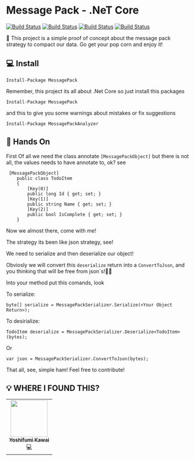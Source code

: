 # Message Pack - .NeT Core
[![Build Status](https://img.shields.io/azure-devops/build/reginaldo-aguiar/1836aaee-b06e-4faf-a8e5-e9b75ca4e245/1?style=plastic)](https://dev.azure.com/reginaldo-aguiar/MessagePack/_build)
[![Build Status](https://img.shields.io/nuget/v/messagePack?style=plastic)](https://www.nuget.org/packages/MessagePack/)
[![Build Status](https://img.shields.io/github/issues/reginaldobrz/MessagePack_CSharp?style=plastic)](https://github.com/reginaldobrz/MessagePack_CSharp/issues)
[![Build Status](https://img.shields.io/github/issues-pr/reginaldobrz/MessagePack_CSharp?style=plastic)](https://github.com/reginaldobrz/MessagePack_CSharp/pulls)

🤠 This project is a simple proof of concept about the message pack strategy to compact our data. Go get your pop corn and enjoy it!

##  💻 Install

```
Install-Package MessagePack
```

Remember, this project its all about .Net Core so just install this packages

```
Install-Package MessagePack
```
and this to give you some warnings about mistakes or fix suggestions
```
Install-Package MessagePackAnalyzer

```

##  🧤 Hands On

First Of all we need the class annotate ```[MessagePackObject]``` but there is not all, the values needs to have annotate to, ok? see

```
 [MessagePackObject]
    public class TodoItem
    {
        [Key(0)]
        public long Id { get; set; }
        [Key(1)]
        public string Name { get; set; }
        [Key(2)]
        public bool IsComplete { get; set; }
    }
```

Now we almost there, come with me!

The strategy its been like json strategy, see!

We need to serialize and then deserialize our object!

Obviosly we will convert this ```deserialize``` return into a ```ConvertToJson```, and you thinking that will be free from json`s!🧛‍♀️

Into your method put this comands, look

To serialize:
```
byte[] serialize = MessagePackSerializer.Serialize(<Your Object Return>);
```

To desirialize:
```
TodoItem deserialize = MessagePackSerializer.Deserialize<TodoItem>(bytes);
```

Or
```
var json = MessagePackSerializer.ConvertToJson(bytes);
```

That all, see, simple ham! Feel free to contribute!

## 💡 WHERE I FOUND THIS?
<!-- ALL-CONTRIBUTORS-LIST:START - Do not remove or modify this section -->
<!-- prettier-ignore -->
<table>
  <tr>
    <td align="center"><a href="https://github.com/neuecc/MessagePack-CSharp"><img alt="" width="100" height="100" class="avatar width-full height-full rounded-2" src="https://avatars2.githubusercontent.com/u/46207?s=460&amp;u=8bb6c0de12451db4c1bf1165166b26d52d1d8747&amp;v=4"><br /><sub><b>Yoshifumi Kawai</b></sub></a><br />💻</a></td>
  </tr>
</table>

<!-- ALL-CONTRIBUTORS-LIST:END -->
